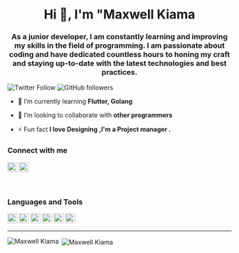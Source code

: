 <h1 align="center">Hi 👋, I'm "Maxwell Kiama</h1>
<h3 align="center">As a junior developer, I am constantly learning and improving my skills in the field of programming. I am passionate about coding and have dedicated countless hours to honing my craft and staying up-to-date with the latest technologies and best practices. 
</h3>

![Twitter Follow](https://)
![GitHub followers](https://)

- 🌱 I’m currently learning **Flutter, Golang**

- 👯 I’m looking to collaborate with **other programmers**

- ⚡ Fun fact **I love Designing ,I'm a Project manager .**

### Connect with me

<a href="https://" target="blank"><img src="https://cdn.jsdelivr.net/npm/simple-icons@3.0.1/icons/twitter.svg" alt="Maxwell Kiama" height="22" width="22" /></a>
<a href="https://" target="blank"><img src="https://cdn.jsdelivr.net/npm/simple-icons@3.0.1/icons/linkedin.svg" alt="Maxwell Kiama" height="22" width="22" /></a>

<br />

### Languages and Tools

<p align="left" margin="4px">
  <img src="https://www.vectorlogo.zone/logos/dartlang/dartlang-icon.svg" alt="dart" width="22" height="22"/>
  <img src="https://www.vectorlogo.zone/logos/figma/figma-icon.svg" alt="figma" width="22" height="22"/>
  <img src="https://www.vectorlogo.zone/logos/firebase/firebase-icon.svg" alt="firebase" width="22" height="22"/>
  <img src="https://www.vectorlogo.zone/logos/pocoo_flask/pocoo_flask-icon.svg" alt="flask" width="22" height="22"/>
  <img src="https://www.vectorlogo.zone/logos/flutterio/flutterio-icon.svg" alt="flutter" width="22" height="22"/>
  <img src="https://www.vectorlogo.zone/logos/git-scm/git-scm-icon.svg" alt="git" width="22" height="22"/>
<hr/>
<p><img align="left" src="https://github-readme-stats.vercel.app/api/top-langs/?username=MaxwellKiama&layout=compact&hide=html" alt="Maxwell Kiama" /></p>


<p>&nbsp;<img align="center" src="https://github-readme-stats.vercel.app/api?username=MaxwellKiama&show_icons=true" alt="Maxwell Kiama" /></p>
